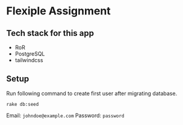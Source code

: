 # Flexiple Assignment

## Tech stack for this app

- RoR
- PostgreSQL
- tailwindcss

## Setup

Run following command to create first user after migrating database.

```
rake db:seed
```

Email: `johndoe@example.com`
Password: `password`

